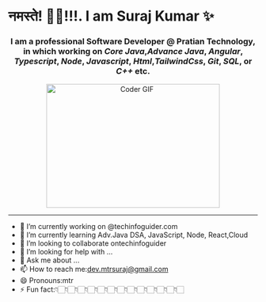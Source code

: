 <h1>नमस्ते! 🙏🏻!!!.  I am Suraj Kumar ✨</h1>

<div align="center">
 
<h3>I am a professional Software Developer @ Pratian Technology, in which working on <i>Core Java</i>,<i>Advance Java</i>, <i>Angular</i>, <i>Typescript</i>, <i>Node</i>, <i>Javascript</i>, <i>Html</i>,<i>TailwindCss</i>, <i>Git</i>, <i>SQL</i>, or <i>C++</i> etc.</h3> 
  
  
<img alt="Coder GIF" height=250 width=350 margin=200 src="https://thumbs.gfycat.com/EvilNextDevilfish-small.gif" />  

  </div>
<!--   <img src="https://github.com/mtrsuraj/FullStack_Developer_With_Java/blob/main/gif/MtrGlad.gif" width="128"/> -->
<hr>


- 🔭 I’m currently working on @techinfoguider.com
- 🌱 I’m currently learning Adv.Java DSA, JavaScript, Node, React,Cloud
- 👯 I’m looking to collaborate ontechinfoguider
- 🤔 I’m looking for help with ...
- 💬 Ask me about ...
- 📫 How to reach me:dev.mtrsuraj@gmail.com
- 😄 Pronouns:mtr
- ⚡ Fun fact:👇🏻👇🏻👇🏻👇🏻👇🏻👇🏻👇🏻👇🏻👇🏻👇🏻👇🏻👇🏻👇🏻
<!-- <div align="center">
 <img height=150 width=250 border=200 src="https://media.giphy.com/media/vFKqnCdLPNOKc/giphy.gif" width="40" height="40" />
 </div>
